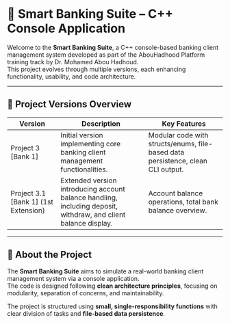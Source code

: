 # 🏦 Smart Banking Suite – C++ Console Application

Welcome to the **Smart Banking Suite**, a C++ console-based banking client management system developed as part of the AbouHadhood Platform training track by Dr. Mohamed Abou Hadhoud.  
This project evolves through multiple versions, each enhancing functionality, usability, and code architecture.

---

## 📁 Project Versions Overview

| Version | Description | Key Features |
|---------|-------------|--------------|
| Project 3 [Bank 1] | Initial version implementing core banking client management functionalities. | Modular code with structs/enums, file-based data persistence, clean CLI output. |
| Project 3.1 [Bank 1] (1st Extension) | Extended version introducing account balance handling, including deposit, withdraw, and client balance display. | Account balance operations, total bank balance overview. |

---

## 📖 About the Project

The **Smart Banking Suite** aims to simulate a real-world banking client management system via a console application.  
The code is designed following **clean architecture principles**, focusing on modularity, separation of concerns, and maintainability.  

The project is structured using **small, single-responsibility functions** with clear division of tasks and **file-based data persistence**.
